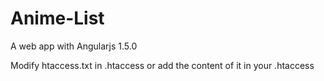 # Anime-List
A web app with Angularjs 1.5.0

Modify htaccess.txt in .htaccess or add the content of it in your .htaccess
